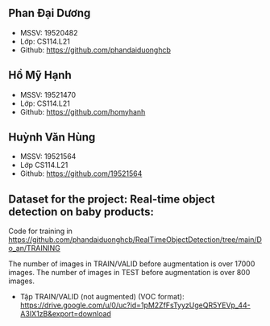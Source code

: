 ## Phan Đại Dương
 - MSSV: 19520482
 - Lớp: CS114.L21
 - Github: https://github.com/phandaiduonghcb
## Hồ Mỹ Hạnh
 - MSSV: 19521470
 - Lớp: CS114.L21
 - Github: https://github.com/homyhanh
## Huỳnh Văn Hùng
 - MSSV: 19521564
 - Lớp CS114.L21
 - Github: https://github.com/19521564
## Dataset for the project: Real-time object detection on baby products:
Code for training in https://github.com/phandaiduonghcb/RealTimeObjectDetection/tree/main/Do_an/TRAINING

The number of images in TRAIN/VALID before augmentation is over 17000 images.
The number of images in TEST before augmentation is over 800 images.
 - Tập TRAIN/VALID (not augmented) (VOC format): https://drive.google.com/u/0/uc?id=1pM2ZfFsTyyzUgeQR5YEVp_44-A3IX1zB&export=download
